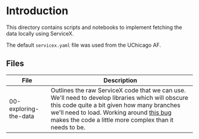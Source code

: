 # Introduction

This directory contains scripts and notebooks to implement fetching the data locally using ServiceX.

The default `servicex.yaml` file was used from the UChicago AF.

## Files

| File | Description |
|------|-------------|
| 00-exploring-the-data | Outlines the raw ServiceX code that we can use. We'll need to develop libraries which will obscure this code quite a bit given how many branches we'll need to load. Working around [this bug](https://github.com/dask-contrib/dask-awkward/issues/456) makes the code a little more complex than it needs to be. |
